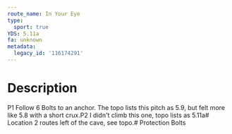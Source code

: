 ```yaml
---
route_name: In Your Eye
type:
  sport: true
YDS: 5.11a
fa: unknown
metadata:
  legacy_id: '116174291'
---
```

# Description
P1 Follow 6 Bolts to an anchor. The topo lists this pitch as 5.9, but felt more like 5.8 with a short crux.P2 I didn't climb this one, topo lists as 5.11a# Location
2 routes left of the cave, see topo.# Protection
Bolts